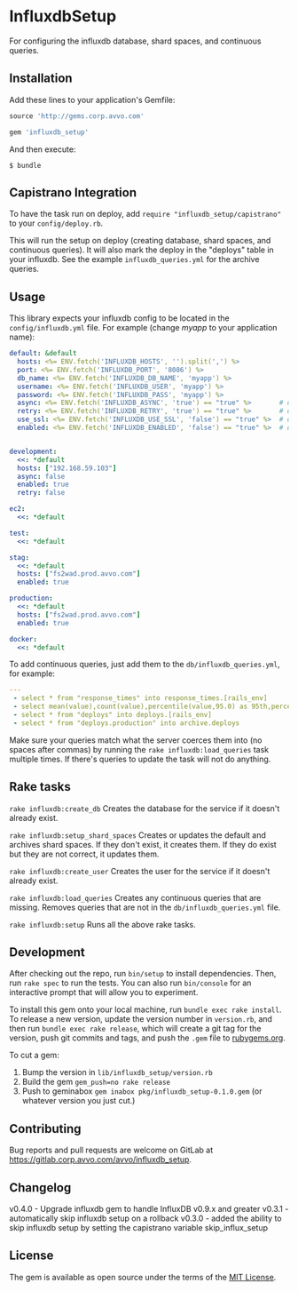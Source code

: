 # InfluxdbSetup

For configuring the influxdb database, shard spaces, and continuous queries.

## Installation

Add these lines to your application's Gemfile:

```ruby
source 'http://gems.corp.avvo.com'

gem 'influxdb_setup'
```

And then execute:

    $ bundle

## Capistrano Integration

To have the task run on deploy, add `require "influxdb_setup/capistrano"` to
your `config/deploy.rb`.

This will run the setup on deploy (creating database, shard spaces, and
continuous queries). It will also mark the deploy in the "deploys" table in
your influxdb. See the example `influxdb_queries.yml` for the archive queries.

## Usage

This library expects your influxdb config to be located in the
`config/influxdb.yml` file. For example (change *myapp* to your application
name):

```yaml
default: &default
  hosts: <%= ENV.fetch('INFLUXDB_HOSTS', '').split(',') %>
  port: <%= ENV.fetch('INFLUXDB_PORT', '8086') %>
  db_name: <%= ENV.fetch('INFLUXDB_DB_NAME', 'myapp') %>
  username: <%= ENV.fetch('INFLUXDB_USER', 'myapp') %>
  password: <%= ENV.fetch('INFLUXDB_PASS', 'myapp') %>
  async: <%= ENV.fetch('INFLUXDB_ASYNC', 'true') == "true" %>       # default true
  retry: <%= ENV.fetch('INFLUXDB_RETRY', 'true') == "true" %>       # default true
  use_ssl: <%= ENV.fetch('INFLUXDB_USE_SSL', 'false') == "true" %>  # default false
  enabled: <%= ENV.fetch('INFLUXDB_ENABLED', 'false') == "true" %>  # default false


development:
  <<: *default
  hosts: ["192.168.59.103"]
  async: false
  enabled: true
  retry: false

ec2:
  <<: *default

test:
  <<: *default

stag:
  <<: *default
  hosts: ["fs2wad.prod.avvo.com"]
  enabled: true

production:
  <<: *default
  hosts: ["fs2wad.prod.avvo.com"]
  enabled: true

docker:
  <<: *default
```

To add continuous queries, just add them to the `db/influxdb_queries.yml`, for
example:

```yaml
---
 - select * from "response_times" into response_times.[rails_env]
 - select mean(value),count(value),percentile(value,95.0) as 95th,percentile(value,99.0) as 99th from "response_times.production" group by time(1h) into archive.response_times.1h
 - select * from "deploys" into deploys.[rails_env]
 - select * from "deploys.production" into archive.deploys
```

Make sure your queries match what the server coerces them into (no spaces
after commas) by running the `rake influxdb:load_queries` task multiple times.
If there's queries to update the task will not do anything.

## Rake tasks

`rake influxdb:create_db`
Creates the database for the service if it doesn't already exist.

`rake influxdb:setup_shard_spaces`
Creates or updates the default and archives shard spaces. If they don't exist,
it creates them. If they do exist but they are not correct, it updates them.

`rake influxdb:create_user`
Creates the user for the service if it doesn't already exist.

`rake influxdb:load_queries`
Creates any continuous queries that are missing. Removes queries that are not
in the `db/influxdb_queries.yml` file.

`rake influxdb:setup`
Runs all the above rake tasks.

## Development

After checking out the repo, run `bin/setup` to install dependencies. Then, run
`rake spec` to run the tests. You can also run `bin/console` for an interactive
prompt that will allow you to experiment.

To install this gem onto your local machine, run `bundle exec rake install`. To
release a new version, update the version number in `version.rb`, and then run
`bundle exec rake release`, which will create a git tag for the version, push
git commits and tags, and push the `.gem` file to
[rubygems.org](https://rubygems.org).

To cut a gem:

1. Bump the version in `lib/influxdb_setup/version.rb`
2. Build the gem `gem_push=no rake release`
3. Push to geminabox `gem inabox pkg/influxdb_setup-0.1.0.gem` (or whatever
version you just cut.)

## Contributing

Bug reports and pull requests are welcome on GitLab at
https://gitlab.corp.avvo.com/avvo/influxdb_setup.

## Changelog

v0.4.0 - Upgrade influxdb gem to handle InfluxDB v0.9.x and greater
v0.3.1 - automatically skip influxdb setup on a rollback
v0.3.0 - added the ability to skip influxdb setup by setting the capistrano variable skip_influx_setup


## License

The gem is available as open source under the terms of the
[MIT License](http://opensource.org/licenses/MIT).

